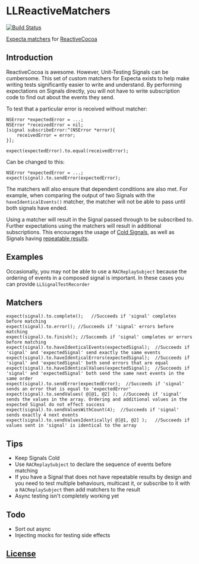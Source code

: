 LLReactiveMatchers
=================

[![Build Status](https://travis-ci.org/lawrencelomax/LLReactiveMatchers.png)](https://travis-ci.org/lawrencelomax/LLReactiveMatchers)

[Expecta matchers](https://github.com/specta/expecta) for [ReactiveCocoa](https://github.com/reactiveCocoa/reactivecocoa)


## Introduction
ReactiveCocoa is awesome. However, Unit-Testing Signals can be cumbersome. This set of custom matchers for Expecta exists to help make writing tests significantly easier to write and understand. By performing expectations on Signals directly, you will not have to write subscription code to find out about the events they send.

To test that a particular error is received without matcher:
    
    NSError *expectedError = ...;
    NSError *receivedError = nil;
    [signal subscribeError:^(NSError *error){
        receivedError = error;
    }];
    
    expect(expectedError).to.equal(receivedError);
    
Can be changed to this:

    NSError *expectedError = ...;
    expect(signal).to.sendError(expectedError);

The matchers will also ensure that dependent conditions are also met. For example, when comparing the output of two Signals with the ```haveIdenticalEvents()``` matcher, the matcher will not be able to pass until both signals have ended.

Using a matcher will result in the Signal passed through to be subscribed to. Further expectations using the matchers will result in additional subscriptions. This encourages the usage of [Cold Signals](https://github.com/ReactiveCocoa/ReactiveCocoa/blob/master/Documentation/FrameworkOverview.md#connections), as well as Signals having [repeatable results](http://en.wikipedia.org/wiki/Referential_transparency_(computer_science)).

## Examples

Occasionally, you may not be able to use a ```RACReplaySubject``` because the ordering of events in a composed signal is important. In these cases you can provide ```LLSignalTestRecorder```

## Matchers
    
    expect(signal).to.complete();   //Succeeds if 'signal' completes before matching
    expect(signal).to.error(); //Succeeds if 'signal' errors before matching
    expect(signal).to.finish(); //Succeeds if 'signal' completes or errors before matching
    expect(signal).to.haveIdenticalEvents(expectedSignal);  //Succeeds if 'signal' and 'expectedSignal' send exactly the same events
    expect(signal).to.haveIdenticalErrors(expectedSignal);  //Succeeds if 'signal' and 'expectedSignal' both send errors that are equal
    expect(signal).to.haveIdenticalValues(expectedSignal);  //Succeeds if 'signal' and 'expectedSignal' both send the same next events in the same order
    expect(signal).to.sendError(expectedError);  //Succeeds if 'signal' sends an error that is equal to 'expectedError'
    expect(signal).to.sendValues( @[@1, @2] );  //Succeeds if 'signal' sends the values in the array. Ordering and additional values in the expected Signal do not effect success
    expect(signal).to.sendValuesWithCount(4);  //Succeeds if 'signal' sends exactly 4 next events
    expect(signal).to.sendValuesIdentically( @[@1, @2] );   //Succeeds if values sent in 'signal' is identical to the array
    

## Tips

- Keep Signals Cold
- Use ```RACReplaySubject``` to declare the sequence of events before matching
- If you have a Signal that does not have repeatable results by design and you need to test multiple behaviours, multicast it, or subscribe to it with a ```RACReplaySubject``` then add matchers to the result
- Async testing isn't completely working yet

## Todo
- Sort out async
- Injecting mocks for testing side effects

## [License](./LICENSE)